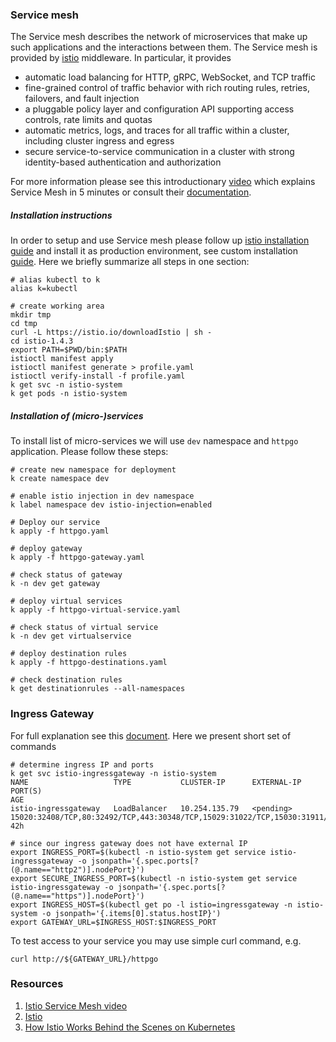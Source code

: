 ### Service mesh
The Service mesh describes the network of microservices that make up such
applications and the interactions between them. The Service mesh is provided
by [istio](https://istio.io/docs) middleware. In particular, it provides
- automatic load balancing for HTTP, gRPC, WebSocket, and TCP traffic
- fine-grained control of traffic behavior with rich routing rules, retries,
failovers, and fault injection
- a pluggable policy layer and configuration API supporting access controls, rate
limits and quotas
- automatic metrics, logs, and traces for all traffic within a cluster, including
cluster ingress and egress
- secure service-to-service communication in a cluster with strong identity-based
authentication and authorization

For more information please see this
introductionary
[video](https://www.youtube.com/watch?v=6zDrLvpfCK4&app=desktop)
which explains Service Mesh in 5 minutes or consult their
[documentation](http://istio.io/docs).

##### Installation instructions
In order to setup and use Service mesh please follow up
[istio installation guide](https://istio.io/docs/setup/getting-started/)
and install it as production environment, see custom
installation [guide](https://istio.io/docs/setup/install/istioctl/).
Here we briefly summarize all steps in one section:
```
# alias kubectl to k
alias k=kubectl

# create working area
mkdir tmp
cd tmp
curl -L https://istio.io/downloadIstio | sh -
cd istio-1.4.3
export PATH=$PWD/bin:$PATH
istioctl manifest apply
istioctl manifest generate > profile.yaml
istioctl verify-install -f profile.yaml
k get svc -n istio-system
k get pods -n istio-system
```

##### Installation of (micro-)services
To install list of micro-services we will use `dev` namespace
and `httpgo` application. Please follow these steps:

```
# create new namespace for deployment
k create namespace dev

# enable istio injection in dev namespace
k label namespace dev istio-injection=enabled

# Deploy our service
k apply -f httpgo.yaml

# deploy gateway
k apply -f httpgo-gateway.yaml

# check status of gateway
k -n dev get gateway

# deploy virtual services
k apply -f httpgo-virtual-service.yaml

# check status of virtual service
k -n dev get virtualservice

# deploy destination rules
k apply -f httpgo-destinations.yaml

# check destination rules
k get destinationrules --all-namespaces
```

### Ingress Gateway
For full explanation see this
[document](https://istio.io/docs/tasks/traffic-management/ingress/ingress-control/#determining-the-ingress-ip-and-ports). Here we present short set of commands
```
# determine ingress IP and ports
k get svc istio-ingressgateway -n istio-system
NAME                   TYPE           CLUSTER-IP      EXTERNAL-IP   PORT(S)                                                                                                                      AGE
istio-ingressgateway   LoadBalancer   10.254.135.79   <pending>     15020:32408/TCP,80:32492/TCP,443:30348/TCP,15029:31022/TCP,15030:31911/TCP,15031:30004/TCP,15032:30552/TCP,15443:30636/TCP   42h

# since our ingress gateway does not have external IP
export INGRESS_PORT=$(kubectl -n istio-system get service istio-ingressgateway -o jsonpath='{.spec.ports[?(@.name=="http2")].nodePort}')
export SECURE_INGRESS_PORT=$(kubectl -n istio-system get service istio-ingressgateway -o jsonpath='{.spec.ports[?(@.name=="https")].nodePort}')
export INGRESS_HOST=$(kubectl get po -l istio=ingressgateway -n istio-system -o jsonpath='{.items[0].status.hostIP}')
export GATEWAY_URL=$INGRESS_HOST:$INGRESS_PORT
```
To test access to your service you may use simple curl command, e.g.
```
curl http://${GATEWAY_URL}/httpgo
```

### Resources
1. [Istio Service Mesh video](https://www.youtube.com/watch?v=6zDrLvpfCK4&app=desktop)
2. [Istio](http://istio.io)
3. [How Istio Works Behind the Scenes on Kubernetes](https://link.medium.com/HBR6WdOf45)
